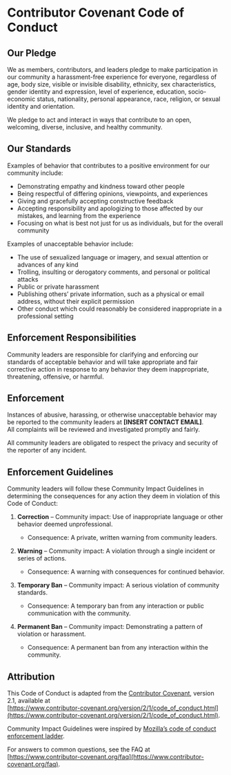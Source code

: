 # Contributor Covenant Code of Conduct

## Our Pledge
We as members, contributors, and leaders pledge to make participation in our community a harassment-free experience for everyone, regardless of age, body size, visible or invisible disability, ethnicity, sex characteristics, gender identity and expression, level of experience, education, socio-economic status, nationality, personal appearance, race, religion, or sexual identity and orientation.  

We pledge to act and interact in ways that contribute to an open, welcoming, diverse, inclusive, and healthy community.  

## Our Standards
Examples of behavior that contributes to a positive environment for our community include:  
- Demonstrating empathy and kindness toward other people  
- Being respectful of differing opinions, viewpoints, and experiences  
- Giving and gracefully accepting constructive feedback  
- Accepting responsibility and apologizing to those affected by our mistakes, and learning from the experience  
- Focusing on what is best not just for us as individuals, but for the overall community  

Examples of unacceptable behavior include:  
- The use of sexualized language or imagery, and sexual attention or advances of any kind  
- Trolling, insulting or derogatory comments, and personal or political attacks  
- Public or private harassment  
- Publishing others’ private information, such as a physical or email address, without their explicit permission  
- Other conduct which could reasonably be considered inappropriate in a professional setting  

## Enforcement Responsibilities
Community leaders are responsible for clarifying and enforcing our standards of acceptable behavior and will take appropriate and fair corrective action in response to any behavior they deem inappropriate, threatening, offensive, or harmful.  

## Enforcement
Instances of abusive, harassing, or otherwise unacceptable behavior may be reported to the community leaders at **[INSERT CONTACT EMAIL]**.  
All complaints will be reviewed and investigated promptly and fairly.  

All community leaders are obligated to respect the privacy and security of the reporter of any incident.  

## Enforcement Guidelines
Community leaders will follow these Community Impact Guidelines in determining the consequences for any action they deem in violation of this Code of Conduct:  

1. **Correction** – Community impact: Use of inappropriate language or other behavior deemed unprofessional.  
   - Consequence: A private, written warning from community leaders.  

2. **Warning** – Community impact: A violation through a single incident or series of actions.  
   - Consequence: A warning with consequences for continued behavior.  

3. **Temporary Ban** – Community impact: A serious violation of community standards.  
   - Consequence: A temporary ban from any interaction or public communication with the community.  

4. **Permanent Ban** – Community impact: Demonstrating a pattern of violation or harassment.  
   - Consequence: A permanent ban from any interaction within the community.  

## Attribution
This Code of Conduct is adapted from the [Contributor Covenant][homepage], version 2.1, available at  
[https://www.contributor-covenant.org/version/2/1/code_of_conduct.html](https://www.contributor-covenant.org/version/2/1/code_of_conduct.html).  

Community Impact Guidelines were inspired by [Mozilla’s code of conduct enforcement ladder](https://github.com/mozilla/diversity).  

For answers to common questions, see the FAQ at  
[https://www.contributor-covenant.org/faq](https://www.contributor-covenant.org/faq).  

[homepage]: https://www.contributor-covenant.org
